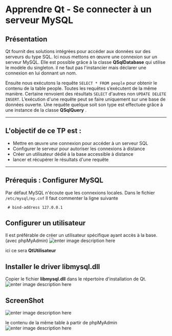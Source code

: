 ﻿Apprendre Qt   - Se connecter à un serveur MySQL
================
Présentation
----
Qt fournit des solutions intégrées pour accéder aux données sur des serveurs du type SQL. 
Ici nous mettons en  œuvre une connexion sur un serveur MySQL. Elle est possible grâce à la classe **QSqlDatabase** qui utilise le modèle du singleton. il ne faut pas l'instancier mais déclarer une connexion en lui donnant un nom.

Ensuite nous exécutons la requête `SELECT * FROM people` pour obtenir le contenu de la table people.  Toutes les requêtes s’exécutent de la même manière. Certaine renvoient des résultats `SELECT` d'autres non `UPDATE DELETE INSERT`. L’exécution d'une requête peut se faire uniquement sur une base de données ouverte. Une requête quelque soit son type est effectuée grâce à une instance de la classe **QSqlQuery** .
 
----------
L'objectif de ce TP est :
---
 - Mettre en œuvre une connexion pour accéder à un serveur SQL
 - Configurer le serveur pour autoriser les connexions à distance
 - Créer un utilisateur dédié à la base accessible à distance
 - lancer et récupérer le résultats d'une requête

----------
Prérequis  : Configurer MySQL
----
Par défaut MySQL n'écoute que les connexions locales.  Dans le fichier    `/etc/mysql/my.cnf`  Il faut commenter la ligne suivante

     # bind-address 127.0.0.1

Configurer un utilisateur 
----
Il est préférable de créer un utilisateur spécifique ayant accès à la base. (avec phpMyAdmin)
![enter image description here](https://lh3.googleusercontent.com/-fHw33WleqFI/Wf3aY5WAoSI/AAAAAAAANFk/BA8ZY4QMB_4pBXgUe0076YV_R3BOU0twACLcBGAs/s0/Capture4.PNG "Capture4.PNG")

ici ce sera **QtUtilisateur**

Installer le driver libmysql.dll 
-----
Copier le fichier  **libmysql.dll** dans le répertoire d'installation de Qt. 
![enter image description here](https://lh3.googleusercontent.com/-iBVunCncQ1U/Wf3cRZWPydI/AAAAAAAANF4/haZuHfutt00yN2RgnxgBRoDZ7Pt6jOwqgCLcBGAs/s0/Capture3.PNG "Capture3.PNG")

ScreenShot
----
![enter image description here](https://lh3.googleusercontent.com/-0YqjP-Kcplk/Wf3d_TcBCPI/AAAAAAAANGI/2D-gej7rxx0W0nl3YOwy6ZU1TcGtkdFdQCLcBGAs/s0/Capture1.PNG "Capture1.PNG")

le contenu de la même table à partir de phpMyAdmin
![enter image description here](https://lh3.googleusercontent.com/-upq70601l-4/Wf3eakWAveI/AAAAAAAANGQ/Ju4nm94W0mMoKM45ASgdxhw_tL_MH4qTgCLcBGAs/s0/Capture2.PNG "Capture2.PNG")